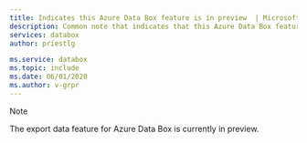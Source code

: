 ```yaml
---
title: Indicates this Azure Data Box feature is in preview  | Microsoft Docs
description: Common note that indicates that this Azure Data Box feature is in preview.
services: databox
author: priestlg

ms.service: databox
ms.topic: include
ms.date: 06/01/2020
ms.author: v-grpr
---
```

> [!NOTE]
> The export data feature for Azure Data Box is currently in preview.
